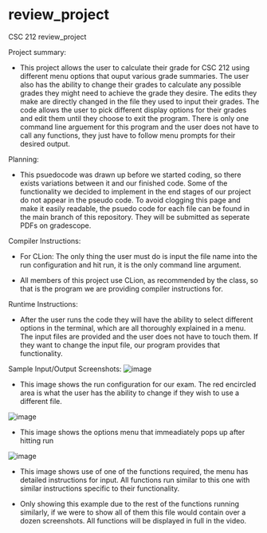# review_project
CSC 212 review_project


Project summary:
- This project allows the user to calculate their grade for CSC 212 using different menu options that ouput various grade summaries. The user also has the ability to change their grades to calculate any possible grades they might need to achieve the grade they desire. The edits they make are directly changed in the file they used to input their grades. The code allows the user to pick different display options for their grades and edit them until they choose to exit the program. There is only one command line arguement for this program and the user does not have to call any functions, they just have to follow menu prompts for their desired output. 

Planning: 
- This psuedocode was drawn up before we started coding, so there exists variations between it and our finished code. Some of the functionality we decided to implement in the end stages of our project do not appear in the pseudo code. To avoid clogging this page and make it easily readable, the psuedo code for each file can be found in the main branch of this repository. They will be submitted as seperate PDFs on gradescope.

Compiler Instructions:
- For CLion: The only thing the user must do is input the file name into the run configuration and hit run, it is the only command line argument.
* All members of this project use CLion, as recommended by the class, so that is the program we are providing compiler instructions for.

Runtime Instructions: 
- After the user runs the code they will have the ability to select different options in the terminal, which are all thoroughly explained in a menu. The input files are provided and the user does not have to touch them. If they want to change the input file, our program provides that functionality. 

Sample Input/Output Screenshots:
![image](https://user-images.githubusercontent.com/98424311/221714576-720e5593-2e01-4928-9a15-f1d61fc0e3e0.png)
- This image shows the run configuration for our exam. The red encircled area is what the user has the ability to change if they wish to use a different file. 

![image](https://user-images.githubusercontent.com/98424311/221714715-693c2f47-9a5a-4f44-a584-64e75c68606f.png)
- This image shows the options menu that immeadiately pops up after hitting run

![image](https://user-images.githubusercontent.com/98424311/221714904-4baa9943-4aff-4129-8267-52ee3bb222c8.png)
- This image shows use of one of the functions required, the menu has detailed instructions for input. All functions run similar to this one with similar instructions specific to their functionality. 

* Only showing this example due to the rest of the functions running similarly, if we were to show all of them this file would contain over a dozen screenshots. All functions will be displayed in full in the video.


